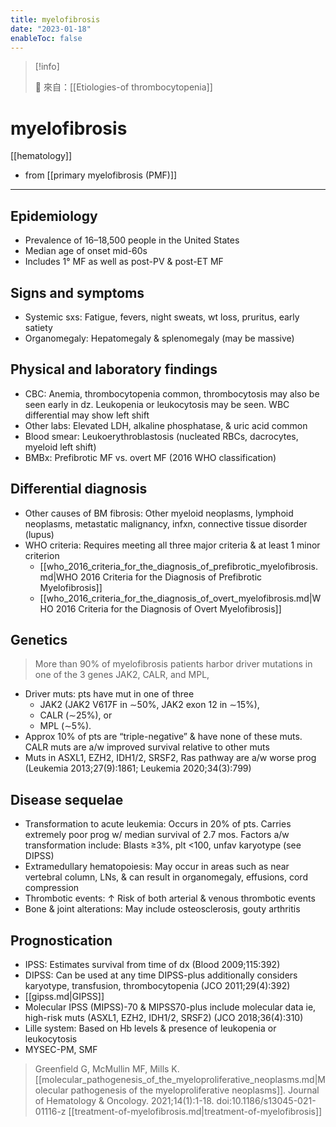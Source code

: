 ```yaml
---
title: myelofibrosis
date: "2023-01-18"
enableToc: false
---
```


> [!info]
>
> 🌱 來自：[[Etiologies-of thrombocytopenia]]

# myelofibrosis

[[hematology]]

- from [[primary myelofibrosis (PMF)]]

---
## Epidemiology
- Prevalence of 16–18,500 people in the United States
- Median age of onset mid-60s
- Includes 1° MF as well as post-PV & post-ET MF
## Signs and symptoms
- Systemic sxs: Fatigue, fevers, night sweats, wt loss, pruritus, early satiety
- Organomegaly: Hepatomegaly & splenomegaly (may be massive)
## Physical and laboratory findings
- CBC: Anemia, thrombocytopenia common, thrombocytosis may also be seen early in dz. Leukopenia or leukocytosis may be seen. WBC differential may show left shift
- Other labs: Elevated LDH, alkaline phosphatase, & uric acid common
- Blood smear: Leukoerythroblastosis (nucleated RBCs, dacrocytes, myeloid left shift)
- BMBx: Prefibrotic MF vs. overt MF (2016 WHO classification)
## Differential diagnosis
- Other causes of BM fibrosis: Other myeloid neoplasms, lymphoid neoplasms, metastatic malignancy, infxn, connective tissue disorder (lupus)
- WHO criteria: Requires meeting all three major criteria & at least 1 minor criterion
  - [[who_2016_criteria_for_the_diagnosis_of_prefibrotic_myelofibrosis.md|WHO 2016 Criteria for the Diagnosis of Prefibrotic Myelofibrosis]]
  - [[who_2016_criteria_for_the_diagnosis_of_overt_myelofibrosis.md|WHO 2016 Criteria for the Diagnosis of Overt Myelofibrosis]]
## Genetics
> More than 90% of myelofibrosis patients harbor driver mutations in one of the 3 genes JAK2, CALR, and MPL,
- Driver muts: pts have mut in one of three
  - JAK2 (JAK2 V617F in ∼50%, JAK2 exon 12 in ∼15%),
  - CALR (∼25%), or
  - MPL (∼5%).
- Approx 10% of pts are “triple-negative” & have none of these muts. CALR muts are a/w improved survival relative to other muts
- Muts in ASXL1, EZH2, IDH1/2, SRSF2, Ras pathway are a/w worse prog (Leukemia 2013;27(9):1861; Leukemia 2020;34(3):799)
## Disease sequelae
- Transformation to acute leukemia: Occurs in 20% of pts. Carries extremely poor prog w/ median survival of 2.7 mos. Factors a/w transformation include: Blasts ≥3%, plt <100, unfav karyotype (see DIPSS)
- Extramedullary hematopoiesis: May occur in areas such as near vertebral column, LNs, & can result in organomegaly, effusions, cord compression
- Thrombotic events: ↑ Risk of both arterial & venous thrombotic events
- Bone & joint alterations: May include osteosclerosis, gouty arthritis
## Prognostication
- IPSS: Estimates survival from time of dx (Blood 2009;115:392)
- DIPSS: Can be used at any time DIPSS-plus additionally considers karyotype, transfusion, thrombocytopenia (JCO 2011;29(4):392)
- [[gipss.md|GIPSS]]
- Molecular IPSS (MIPSS)-70 & MIPSS70-plus include molecular data ie, high-risk muts (ASXL1, EZH2, IDH1/2, SRSF2) (JCO 2018;36(4):310)
- Lille system: Based on Hb levels & presence of leukopenia or leukocytosis
- MYSEC-PM, SMF
> Greenfield G, McMullin MF, Mills K. [[molecular_pathogenesis_of_the_myeloproliferative_neoplasms.md|Molecular pathogenesis of the myeloproliferative neoplasms]]. Journal of Hematology &#38; Oncology. 2021;14(1):1-18. doi:10.1186/s13045-021-01116-z
[[treatment-of-myelofibrosis.md|treatment-of-myelofibrosis]]

